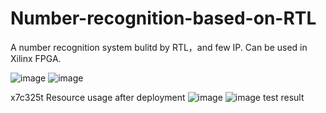 # Number-recognition-based-on-RTL
A number recognition system bulitd by RTL，and few IP. Can be used in Xilinx FPGA.

![image](https://user-images.githubusercontent.com/103297071/229667419-b0abf60c-bf52-4a9b-b745-e3fdb0076378.png)
![image](https://user-images.githubusercontent.com/103297071/229667440-4ddf5382-3e51-417d-863e-0cfef8b4baba.png)

x7c325t Resource usage after deployment
![image](https://user-images.githubusercontent.com/103297071/229667579-da50c222-acac-41ca-abca-708a809a1419.png)
![image](https://user-images.githubusercontent.com/103297071/229667604-d12b512a-38c5-4865-bac6-a96e1f211de7.png)
test result

